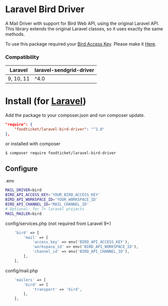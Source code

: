 Laravel Bird Driver
====

A Mail Driver with support for Bird Web API, using the original Laravel API.
This library extends the original Laravel classes, so it uses exactly the same methods.

To use this package required your [Bird Access Key](https://docs.bird.com/api/api-access/api-authorization).
Please make it [Here](https://app.bird.com/settings/access-keys).


### Compatibility

| Laravel   | laravel-sendgrid-driver |
|-----------| ---- |
| 9, 10, 11 | ^4.0 |

# Install (for [Laravel](https://laravel.com/))

Add the package to your composer.json and run composer update.
```json
"require": {
    "foodticket/laravel-bird-driver": "^1.0"
},
```

or installed with composer
```bash
$ composer require foodticket/laravel-bird-driver
```

## Configure

.env
```bash
MAIL_DRIVER=bird
BIRD_API_ACCESS_KEY='YOUR_BIRD_ACCESS_KEY'
BIRD_API_WORKSPACE_ID='YOUR_WORKSPACE_ID'
BIRD_API_CHANNEL_ID='MAIL_CHANNEL_ID'
# Optional: for 7+ laravel projects
MAIL_MAILER=bird 
```

config/services.php (not required from 
Laravel 9+)
```php
    'bird' => [
        'mail' => [
            'access_key' => env('BIRD_API_ACCESS_KEY'),
            'workspace_id' => env('BIRD_API_WORKSPACE_ID'),
            'channel_id' => env('BIRD_API_CHANNEL_ID'),
        ],
    ],
```

config/mail.php
```php
    'mailers' => [
        'bird' => [
            'transport' => 'bird',
        ],
    ],
```
